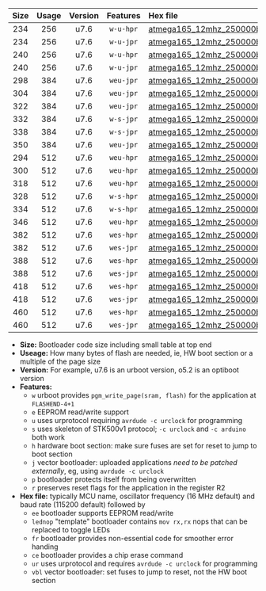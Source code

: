 |Size|Usage|Version|Features|Hex file|
|:-:|:-:|:-:|:-:|:--|
|234|256|u7.6|`w-u-hpr`|[atmega165_12mhz_250000bps_ur.hex](https://raw.githubusercontent.com/stefanrueger/urboot/main//atmega165_12mhz_250000bps_ur.hex)|
|234|256|u7.6|`w-u-jpr`|[atmega165_12mhz_250000bps_ur_vbl.hex](https://raw.githubusercontent.com/stefanrueger/urboot/main//atmega165_12mhz_250000bps_ur_vbl.hex)|
|240|256|u7.6|`w-u-hpr`|[atmega165_12mhz_250000bps_lednop_ur.hex](https://raw.githubusercontent.com/stefanrueger/urboot/main//atmega165_12mhz_250000bps_lednop_ur.hex)|
|240|256|u7.6|`w-u-jpr`|[atmega165_12mhz_250000bps_lednop_ur_vbl.hex](https://raw.githubusercontent.com/stefanrueger/urboot/main//atmega165_12mhz_250000bps_lednop_ur_vbl.hex)|
|298|384|u7.6|`weu-jpr`|[atmega165_12mhz_250000bps_ee_ur_vbl.hex](https://raw.githubusercontent.com/stefanrueger/urboot/main//atmega165_12mhz_250000bps_ee_ur_vbl.hex)|
|304|384|u7.6|`weu-jpr`|[atmega165_12mhz_250000bps_ee_lednop_ur_vbl.hex](https://raw.githubusercontent.com/stefanrueger/urboot/main//atmega165_12mhz_250000bps_ee_lednop_ur_vbl.hex)|
|322|384|u7.6|`weu-jpr`|[atmega165_12mhz_250000bps_ee_lednop_fr_ur_vbl.hex](https://raw.githubusercontent.com/stefanrueger/urboot/main//atmega165_12mhz_250000bps_ee_lednop_fr_ur_vbl.hex)|
|332|384|u7.6|`w-s-jpr`|[atmega165_12mhz_250000bps_vbl.hex](https://raw.githubusercontent.com/stefanrueger/urboot/main//atmega165_12mhz_250000bps_vbl.hex)|
|338|384|u7.6|`w-s-jpr`|[atmega165_12mhz_250000bps_lednop_vbl.hex](https://raw.githubusercontent.com/stefanrueger/urboot/main//atmega165_12mhz_250000bps_lednop_vbl.hex)|
|350|384|u7.6|`weu-jpr`|[atmega165_12mhz_250000bps_ee_lednop_fr_ce_ur_vbl.hex](https://raw.githubusercontent.com/stefanrueger/urboot/main//atmega165_12mhz_250000bps_ee_lednop_fr_ce_ur_vbl.hex)|
|294|512|u7.6|`weu-hpr`|[atmega165_12mhz_250000bps_ee_ur.hex](https://raw.githubusercontent.com/stefanrueger/urboot/main//atmega165_12mhz_250000bps_ee_ur.hex)|
|300|512|u7.6|`weu-hpr`|[atmega165_12mhz_250000bps_ee_lednop_ur.hex](https://raw.githubusercontent.com/stefanrueger/urboot/main//atmega165_12mhz_250000bps_ee_lednop_ur.hex)|
|318|512|u7.6|`weu-hpr`|[atmega165_12mhz_250000bps_ee_lednop_fr_ur.hex](https://raw.githubusercontent.com/stefanrueger/urboot/main//atmega165_12mhz_250000bps_ee_lednop_fr_ur.hex)|
|328|512|u7.6|`w-s-hpr`|[atmega165_12mhz_250000bps.hex](https://raw.githubusercontent.com/stefanrueger/urboot/main//atmega165_12mhz_250000bps.hex)|
|334|512|u7.6|`w-s-hpr`|[atmega165_12mhz_250000bps_lednop.hex](https://raw.githubusercontent.com/stefanrueger/urboot/main//atmega165_12mhz_250000bps_lednop.hex)|
|346|512|u7.6|`weu-hpr`|[atmega165_12mhz_250000bps_ee_lednop_fr_ce_ur.hex](https://raw.githubusercontent.com/stefanrueger/urboot/main//atmega165_12mhz_250000bps_ee_lednop_fr_ce_ur.hex)|
|382|512|u7.6|`wes-hpr`|[atmega165_12mhz_250000bps_ee.hex](https://raw.githubusercontent.com/stefanrueger/urboot/main//atmega165_12mhz_250000bps_ee.hex)|
|382|512|u7.6|`wes-jpr`|[atmega165_12mhz_250000bps_ee_vbl.hex](https://raw.githubusercontent.com/stefanrueger/urboot/main//atmega165_12mhz_250000bps_ee_vbl.hex)|
|388|512|u7.6|`wes-hpr`|[atmega165_12mhz_250000bps_ee_lednop.hex](https://raw.githubusercontent.com/stefanrueger/urboot/main//atmega165_12mhz_250000bps_ee_lednop.hex)|
|388|512|u7.6|`wes-jpr`|[atmega165_12mhz_250000bps_ee_lednop_vbl.hex](https://raw.githubusercontent.com/stefanrueger/urboot/main//atmega165_12mhz_250000bps_ee_lednop_vbl.hex)|
|418|512|u7.6|`wes-hpr`|[atmega165_12mhz_250000bps_ee_lednop_fr.hex](https://raw.githubusercontent.com/stefanrueger/urboot/main//atmega165_12mhz_250000bps_ee_lednop_fr.hex)|
|418|512|u7.6|`wes-jpr`|[atmega165_12mhz_250000bps_ee_lednop_fr_vbl.hex](https://raw.githubusercontent.com/stefanrueger/urboot/main//atmega165_12mhz_250000bps_ee_lednop_fr_vbl.hex)|
|460|512|u7.6|`wes-hpr`|[atmega165_12mhz_250000bps_ee_lednop_fr_ce.hex](https://raw.githubusercontent.com/stefanrueger/urboot/main//atmega165_12mhz_250000bps_ee_lednop_fr_ce.hex)|
|460|512|u7.6|`wes-jpr`|[atmega165_12mhz_250000bps_ee_lednop_fr_ce_vbl.hex](https://raw.githubusercontent.com/stefanrueger/urboot/main//atmega165_12mhz_250000bps_ee_lednop_fr_ce_vbl.hex)|

- **Size:** Bootloader code size including small table at top end
- **Useage:** How many bytes of flash are needed, ie, HW boot section or a multiple of the page size
- **Version:** For example, u7.6 is an urboot version, o5.2 is an optiboot version
- **Features:**
  + `w` urboot provides `pgm_write_page(sram, flash)` for the application at `FLASHEND-4+1`
  + `e` EEPROM read/write support
  + `u` uses urprotocol requiring `avrdude -c urclock` for programming
  + `s` uses skeleton of STK500v1 protocol; `-c urclock` and `-c arduino` both work
  + `h` hardware boot section: make sure fuses are set for reset to jump to boot section
  + `j` vector bootloader: uploaded applications *need to be patched externally*, eg, using `avrdude -c urclock`
  + `p` bootloader protects itself from being overwritten
  + `r` preserves reset flags for the application in the register R2
- **Hex file:** typically MCU name, oscillator frequency (16 MHz default) and baud rate (115200 default) followed by
  + `ee` bootloader supports EEPROM read/write
  + `lednop` "template" bootloader contains `mov rx,rx` nops that can be replaced to toggle LEDs
  + `fr` bootloader provides non-essential code for smoother error handing
  + `ce` bootloader provides a chip erase command
  + `ur` uses urprotocol and requires `avrdude -c urclock` for programming
  + `vbl` vector bootloader: set fuses to jump to reset, not the HW boot section
